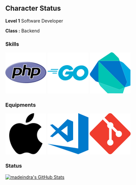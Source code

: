 ## Character Status

**Level 1** Software Developer

**Class :** Backend

### Skills
![PHP](assets/php-icon.svg)
![Go](assets/golang-icon.svg)
![Dart](assets/dartlang-icon.svg)

### Equipments
![Mac](assets/apple-icon.svg)
![VSCode](assets/visualstudio_code-icon.svg)
![Git](assets/git-scm-icon.svg)


### Status
[![madeindra's GitHub Stats](https://github-readme-stats.vercel.app/api?username=madeindra&show_icons=true&hide_title=true&hide_rank=true&hide_border=true)](https://github.com/madeindra)